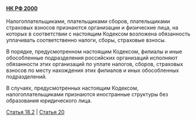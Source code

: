 #### [НК РФ 2000](https://lalawland.github.io/eurasia/russia/taxes)

Налогоплательщиками, плательщиками сборов, плательщиками страховых взносов признаются организации и физические лица, на которых в соответствии с настоящим Кодексом возложена обязанность уплачивать соответственно налоги, сборы, страховые взносы.

В порядке, предусмотренном настоящим Кодексом, филиалы и иные обособленные подразделения российских организаций исполняют обязанности этих организаций по уплате налогов, сборов, страховых взносов по месту нахождения этих филиалов и иных обособленных подразделений.

В случаях, предусмотренных настоящим Кодексом, налогоплательщиками признаются иностранные структуры без образования юридического лица.

[Статья 18.2](https://lalawland.github.io/eurasia/russia/taxes/art18.2) | [Статья 20](https://lalawland.github.io/eurasia/russia/taxes/art20)

